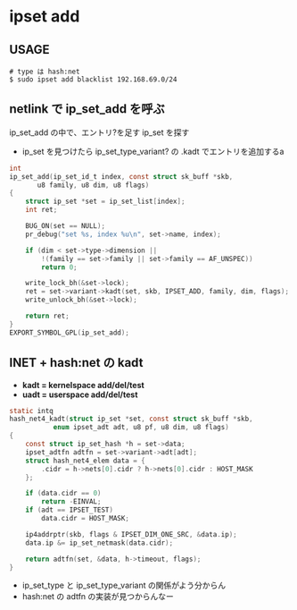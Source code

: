 # ipset add <name> <entry>

## USAGE

```
# type は hash:net 
$ sudo ipset add blacklist 192.168.69.0/24
```

## netlink で ip_set_add を呼ぶ

ip_set_add の中で、エントリ?を足す ip_set を探す

 * ip_set を見つけたら ip_set_type_variant? の .kadt でエントリを追加するa

```c
int
ip_set_add(ip_set_id_t index, const struct sk_buff *skb,
	   u8 family, u8 dim, u8 flags)
{
	struct ip_set *set = ip_set_list[index];
	int ret;

	BUG_ON(set == NULL);
	pr_debug("set %s, index %u\n", set->name, index);

	if (dim < set->type->dimension ||
	    !(family == set->family || set->family == AF_UNSPEC))
		return 0;

	write_lock_bh(&set->lock);
	ret = set->variant->kadt(set, skb, IPSET_ADD, family, dim, flags);
	write_unlock_bh(&set->lock);

	return ret;
}
EXPORT_SYMBOL_GPL(ip_set_add);
```

## INET + hash:net の kadt

 * **kadt = kernelspace add/del/test**
 * **uadt = userspace add/del/test**

```c
static intq
hash_net4_kadt(struct ip_set *set, const struct sk_buff *skb,
	       enum ipset_adt adt, u8 pf, u8 dim, u8 flags)
{
	const struct ip_set_hash *h = set->data;
	ipset_adtfn adtfn = set->variant->adt[adt];
	struct hash_net4_elem data = {
		.cidr = h->nets[0].cidr ? h->nets[0].cidr : HOST_MASK
	};

	if (data.cidr == 0)
		return -EINVAL;
	if (adt == IPSET_TEST)
		data.cidr = HOST_MASK;

	ip4addrptr(skb, flags & IPSET_DIM_ONE_SRC, &data.ip);
	data.ip &= ip_set_netmask(data.cidr);

	return adtfn(set, &data, h->timeout, flags);
}
```

 * ip_set_type と ip_set_type_variant の関係がよう分からん 
 * hash:net の adtfn の実装が見つからんなー